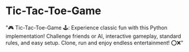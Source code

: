 # Tic-Tac-Toe-Game
"🎮 Tic-Tac-Toe-Game 🕹️: Experience classic fun with this Python implementation! Challenge friends or AI, interactive gameplay, standard rules, and easy setup. Clone, run and enjoy endless entertainment! ⭕❌"

